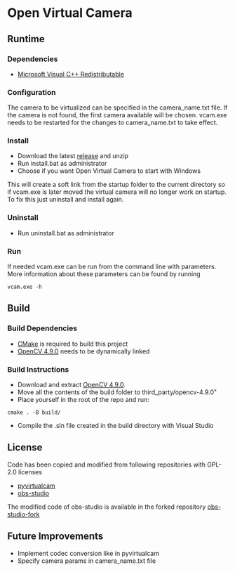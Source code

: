 # Open Virtual Camera

## Runtime

### Dependencies
* [Microsoft Visual C++ Redistributable](https://learn.microsoft.com/en-US/cpp/windows/latest-supported-vc-redist?view=msvc-170#visual-studio-2015-2017-2019-and-2022)

### Configuration
The camera to be virtualized can be specified in the camera_name.txt file. If the camera is not found, the first camera available will be chosen.
vcam.exe needs to be restarted for the changes to camera_name.txt to take effect.

### Install
* Download the latest [release](https://github.com/FFGustaf/open_virtual_camera/releases) and unzip
* Run install.bat as administrator
* Choose if you want Open Virtual Camera to start with Windows

This will create a soft link from the startup folder to the current directory so if vcam.exe is later moved the virtual camera will no longer work on startup.
To fix this just uninstall and install again.

### Uninstall
* Run uninstall.bat as administrator

### Run
If needed vcam.exe can be run from the command line with parameters.
More information about these parameters can be found by running
```Batchfile
vcam.exe -h
```

## Build 
### Build Dependencies
* [CMake](https://cmake.org/download/) is required to build this project
* [OpenCV 4.9.0](https://github.com/opencv/opencv/releases/download/4.9.0/opencv-4.9.0-windows.exe) needs to be dynamically linked

### Build Instructions
* Download and extract [OpenCV 4.9.0](https://github.com/opencv/opencv/releases/download/4.9.0/opencv-4.9.0-windows.exe). 
* Move all the contents of the build folder to third_party/opencv-4.9.0"
* Place yourself in the root of the repo and run:

```Batchfile
cmake . -B build/
```

* Compile the .sln file created in the build directory with Visual Studio

## License
Code has been copied and modified from following repositories with GPL-2.0 licenses
* [pyvirtualcam](https://github.com/letmaik/pyvirtualcam)
* [obs-studio](https://github.com/obsproject/obs-studio)

The modified code of obs-studio is available in the forked repository [obs-studio-fork](https://github.com/FFGustaf/obs-studio-fork)

## Future Improvements
* Implement codec conversion like in pyvirtualcam
* Specify camera params in camera_name.txt file

